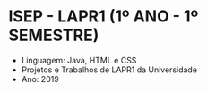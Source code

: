 # ISEP - LAPR1 (1º ANO - 1º SEMESTRE)
* Linguagem: Java, HTML e CSS
* Projetos e Trabalhos de LAPR1 da Universidade
* Ano: 2019
